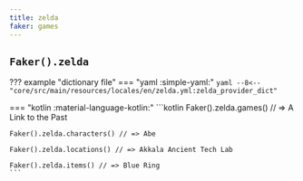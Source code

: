 ```yaml
---
title: zelda
faker: games
---
```


## `Faker().zelda`

??? example "dictionary file"
    === "yaml :simple-yaml:"
        ```yaml
        --8<-- "core/src/main/resources/locales/en/zelda.yml:zelda_provider_dict"
        ```

=== "kotlin :material-language-kotlin:"
    ```kotlin
    Faker().zelda.games() // => A Link to the Past

    Faker().zelda.characters() // => Abe

    Faker().zelda.locations() // => Akkala Ancient Tech Lab

    Faker().zelda.items() // => Blue Ring
    ```

